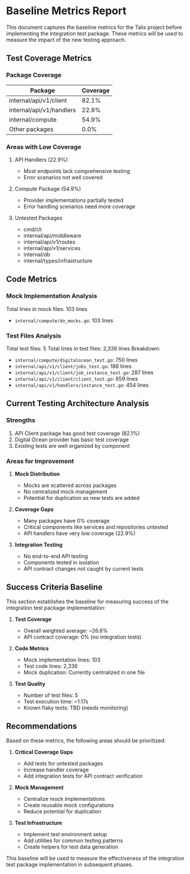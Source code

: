# Baseline Metrics Report

This document captures the baseline metrics for the Talis project before implementing the integration test package. These metrics will be used to measure the impact of the new testing approach.

## Test Coverage Metrics

### Package Coverage
| Package | Coverage |
|---------|----------|
| internal/api/v1/client | 82.1% |
| internal/api/v1/handlers | 22.9% |
| internal/compute | 54.9% |
| Other packages | 0.0% |

### Areas with Low Coverage
1. API Handlers (22.9%)
   - Most endpoints lack comprehensive testing
   - Error scenarios not well covered

2. Compute Package (54.9%)
   - Provider implementations partially tested
   - Error handling scenarios need more coverage

3. Untested Packages
   - cmd/cli
   - internal/api/middleware
   - internal/api/v1/routes
   - internal/api/v1/services
   - internal/db
   - internal/types/infrastructure

## Code Metrics

### Mock Implementation Analysis
Total lines in mock files: 103 lines
- `internal/compute/do_mocks.go`: 103 lines

### Test Files Analysis
Total test files: 5
Total lines in test files: 2,336 lines
Breakdown:
- `internal/compute/digitalocean_test.go`: 750 lines
- `internal/api/v1/client/jobs_test.go`: 186 lines
- `internal/api/v1/client/job_instance_test.go`: 287 lines
- `internal/api/v1/client/client_test.go`: 659 lines
- `internal/api/v1/handlers/instance_test.go`: 454 lines

## Current Testing Architecture Analysis

### Strengths
1. API Client package has good test coverage (82.1%)
2. Digital Ocean provider has basic test coverage
3. Existing tests are well organized by component

### Areas for Improvement
1. **Mock Distribution**
   - Mocks are scattered across packages
   - No centralized mock management
   - Potential for duplication as new tests are added

2. **Coverage Gaps**
   - Many packages have 0% coverage
   - Critical components like services and repositories untested
   - API handlers have very low coverage (22.9%)

3. **Integration Testing**
   - No end-to-end API testing
   - Components tested in isolation
   - API contract changes not caught by current tests

## Success Criteria Baseline

This section establishes the baseline for measuring success of the integration test package implementation:

1. **Test Coverage**
   - Overall weighted average: ~26.6%
   - API contract coverage: 0% (no integration tests)

2. **Code Metrics**
   - Mock implementation lines: 103
   - Test code lines: 2,336
   - Mock duplication: Currently centralized in one file

3. **Test Quality**
   - Number of test files: 5
   - Test execution time: ~1.17s
   - Known flaky tests: TBD (needs monitoring)

## Recommendations

Based on these metrics, the following areas should be prioritized:

1. **Critical Coverage Gaps**
   - Add tests for untested packages
   - Increase handler coverage
   - Add integration tests for API contract verification

2. **Mock Management**
   - Centralize mock implementations
   - Create reusable mock configurations
   - Reduce potential for duplication

3. **Test Infrastructure**
   - Implement test environment setup
   - Add utilities for common testing patterns
   - Create helpers for test data generation

This baseline will be used to measure the effectiveness of the integration test package implementation in subsequent phases. 